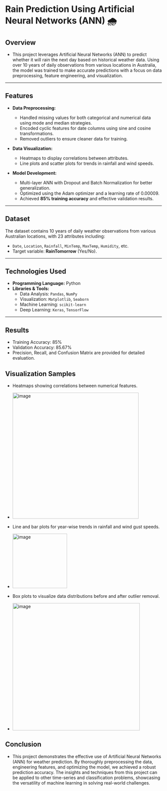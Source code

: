 # Rain Prediction Using Artificial Neural Networks (ANN) 🌧️

## Overview  
- This project leverages Artificial Neural Networks (ANN) to predict whether it will rain the next day based on historical weather data. Using over 10 years of daily observations from various locations in Australia, the model was trained to make accurate predictions with a focus on data preprocessing, feature engineering, and visualization.

---

## Features  
- **Data Preprocessing:**  
  - Handled missing values for both categorical and numerical data using mode and median strategies.  
  - Encoded cyclic features for date columns using sine and cosine transformations.  
  - Removed outliers to ensure cleaner data for training.

- **Data Visualization:**  
  - Heatmaps to display correlations between attributes.  
  - Line plots and scatter plots for trends in rainfall and wind speeds.

- **Model Development:**  
  - Multi-layer ANN with Dropout and Batch Normalization for better generalization.  
  - Optimized using the Adam optimizer and a learning rate of 0.00009.  
  - Achieved **85% training accuracy** and effective validation results.

---

## Dataset  
The dataset contains 10 years of daily weather observations from various Australian locations, with 23 attributes including:  
- `Date`, `Location`, `Rainfall`, `MinTemp`, `MaxTemp`, `Humidity`, etc.  
- Target variable: **RainTomorrow** (Yes/No).

---

## Technologies Used  
- **Programming Language:** Python  
- **Libraries & Tools:**  
  - Data Analysis: `Pandas`, `NumPy`  
  - Visualization: `Matplotlib`, `Seaborn`  
  - Machine Learning: `scikit-learn`  
  - Deep Learning: `Keras`, `TensorFlow`

---
## Results
- Training Accuracy: 85%
- Validation Accuracy: 85.67%
- Precision, Recall, and Confusion Matrix are provided for detailed evaluation.
## Visualization Samples
- Heatmaps showing correlations between numerical features.
- <img width="405" alt="image" src="https://github.com/user-attachments/assets/4c0dca58-a47a-45a0-81c2-71fa6366c636">

- Line and bar plots for year-wise trends in rainfall and wind gust speeds.
- <img width="175" alt="image" src="https://github.com/user-attachments/assets/da5d00c6-58e6-4c5e-ad29-43c7b94c120e">

- Box plots to visualize data distributions before and after outlier removal.
- <img width="409" alt="image" src="https://github.com/user-attachments/assets/7c52e5df-46d0-4a47-aa63-11ec14c58838">

## Conclusion  
- This project demonstrates the effective use of Artificial Neural Networks (ANN) for weather prediction. By thoroughly preprocessing the data, engineering features, and optimizing the model, we achieved a robust prediction accuracy. The insights and techniques from this project can be applied to other time-series and classification problems, showcasing the versatility of machine learning in solving real-world challenges.

